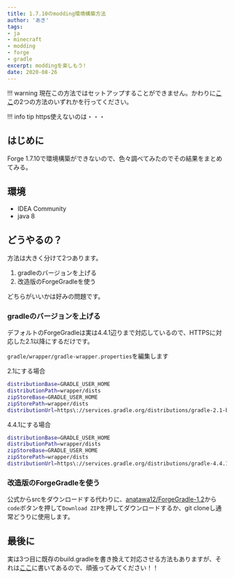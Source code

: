 ```yaml
---
title: 1.7.10のmodding環境構築方法
author: 'あき'
tags:
- ja
- minecraft
- modding
- forge
- gradle
excerpt: moddingを楽しもう!
date: 2020-08-26
---
```


<!-- more -->

!!! warning
    現在この方法ではセットアップすることができません。かわりに[ここ](https://github.com/GTNewHorizons/lwjgl3ify/issues/20#issuecomment-1441396877)の2つの方法のいずれかを行ってください。

!!! info tip
    https使えないのは・・・

<!-- toc -->

## はじめに

Forge 1.7.10で環境構築ができないので、色々調べてみたのでその結果をまとめてみる。

## 環境

- IDEA Community
- java 8

## どうやるの？

方法は大きく分けて2つあります。

1. gradleのバージョンを上げる
2. 改造版のForgeGradleを使う

どちらがいいかは好みの問題です。

### gradleのバージョンを上げる

デフォルトのForgeGradleは実は4.4.1辺りまで対応しているので、HTTPSに対応した2.1以降にするだけです。

``gradle/wrapper/gradle-wrapper.properties``を編集します

2.1にする場合

```sh
distributionBase=GRADLE_USER_HOME
distributionPath=wrapper/dists
zipStoreBase=GRADLE_USER_HOME
zipStorePath=wrapper/dists
distributionUrl=https\://services.gradle.org/distributions/gradle-2.1-bin.zip
```

4.4.1にする場合

```sh
distributionBase=GRADLE_USER_HOME
distributionPath=wrapper/dists
zipStoreBase=GRADLE_USER_HOME
zipStorePath=wrapper/dists
distributionUrl=https\://services.gradle.org/distributions/gradle-4.4.1-bin.zip
```

### 改造版のForgeGradleを使う

公式からsrcをダウンロードする代わりに、[anatawa12/ForgeGradle-1.2](https://github.com/anatawa12/ForgeGradle-example)から``code``ボタンを押して``Download ZIP``を押してダウンロードするか、git cloneし通常どうりに使用します。

## 最後に

実は3つ目に既存のbuild.gradleを書き換えて対応させる方法もありますが、それは[ここ](https://github.com/anatawa12/ForgeGradle-example#how-to-replace-forgegradle-12-with-anatawa12s-fork)に書いてあるので、頑張ってみてください！！

